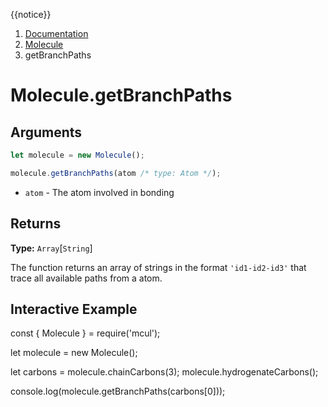 {{notice}}

<nav aria-label="breadcrumb">
  <ol class="breadcrumb">
    <li class="breadcrumb-item"><a href="/doc/">Documentation</a></li>
    <li class="breadcrumb-item"><a href="/doc/molecule/">Molecule</a></li>
    <li class="breadcrumb-item active" aria-current="page">getBranchPaths</li>
  </ol>
</nav>

# Molecule.getBranchPaths

## Arguments

```js
let molecule = new Molecule();

molecule.getBranchPaths(atom /* type: Atom */);
```

- `atom` - The atom involved in bonding

## Returns

**Type:** `Array`[`String`]

The function returns an array of strings in the format `'id1-id2-id3'` that trace all available paths from a atom.

## Interactive Example

<div data-example><p class="d-none my-5">const { Molecule } = require('mcul');

let molecule = new Molecule();

let carbons = molecule.chainCarbons(3);
molecule.hydrogenateCarbons();

console.log(molecule.getBranchPaths(carbons[0]));</p></div>
